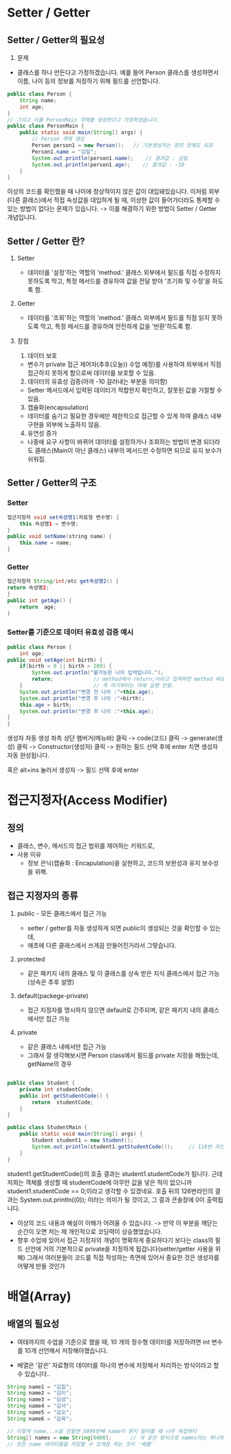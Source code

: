 # Setter / Getter
## Setter / Getter의 필요성
1. 문제 
- 클래스를 하나 만든다고 가정하겠습니다. 예를 들어 Person 클래스를 생성하면서
이름, 나이 등의 정보를 저장하기 위해 필드를 선언합니다.
```java
public class Person {
    String name;
    int age;
}
// 그리고 이를 PersonMain 객체를 생성한다고 가정하겠습니다.
public class PersonMain {
    public static void main(String[] args) {
        // Person 객체 생성
        Person person1 = new Person();   // 기본생성자는 정의 안해도 되죠
        Person1.name = "김일";
        System.out.println(person1.name);    // 결과값 : 김일
        System.out.println(person1.age);    // 결과값 : -10
    }
}
```
이상의 코드를 확인했을 때 나이에 정상적이지 않은 값이 대입돼있습니다. 이처럼
외부(다른 클래스)에서 적접 속성값을 대입하게 될 때, 이상한 값이 들어가더라도
통제할 수 있는 방법이 없다는 문제가 있습니다.
    -> 이를 해결하기 위한 방법이 Setter / Getter 개념입니다.

## Setter / Getter 란?
1. Setter
    - 데이터를 '설정'하는 역할의 'method.' 클래스 외부에서 필드를 직접
    수정하지 못하도록 막고, 특정 메서드를 경유하여 값을 전달 받아 '초기화 및 수정'을 하도록 함.
2. Getter
    - 데이터를 '조회'하는 역할의 'method.' 클래스 외부에서 필드를 직점
   읽지 못하도록 막고, 특정 메서드를 경유하여 안전하게 값을 '반환'하도록 함.

3. 장점
    1. 데이터 보호
   - 변수가 private 접근 제어자(추후(오늘)) 수업 예정)를 사용하여 외부에서
    직점 접근하지 못하게 함으로써 데이터를 보호할 수 있음.
   2. 데이터의 유효성 검증(아까 -10 걸러내는 부분을 의미함)
   - Setter 메서드에서 입력된 데이터가 적합한지 확인하고, 잘못된 값을
    거절할 수 있음.
    3. 캡슐화(encapsulation)
   - 데이터를 숨기고 필요한 경우에만 제한적으로 접근할 수 있게 하여
   클래스 내부 구현을 외부에 노출하지 않음.
   4. 유연성 증가
   - 나중에 요구 사항이 바뀌어 데이터를 설정하거나 조회하는 방법이 변경
   되더라도 클래스(Main이 아닌 클래스) 내부의 메서드만 수정하면 되므로
    유지 보수가 쉬워짐.
## Setter / Getter의 구조
### Setter

```java
접근지정자 void set속성명1(자료형 변수명) {
    this.속성명1 = 변수명;
}
public void setName(string name) {
    this.name = name;
}
```

### Getter

```java
접근지정자 String/int/etc get속성명2() {
return 속성명2;
}
public int getAge() {
    return  age;
}
```

### Setter를 기준으로 데이터 유효성 검증 예시
```java
public class Person {
    int age;
public void setAge(int birth) {
    if(birth < 0 || birth > 200) {
        System.out.println("불가능한 나이 입력입니다.");
        return;             // method에서 return;이라고 입력하면 method 바로 종료된.
    }                       // 즉 여기부터는 아예 실행 안됨.
    System.out.println("변경 전 나이 :"+this.age);
    System.out.println("변경 후 나이 :"+birth);
    this.age = birth;
    System.out.println("변경 후 나이 :"+this.age);
} 
}
```

생성자 자동 생성
좌측 상단 햄버거(메뉴바) 클릭 -> code(코드) 클릭 -> generate(생성) 클릭
-> Constructor(생성자) 클릭 -> 원하는 필드 선택 후에 enter 치면 생성자 자동 완성됩니다.

혹은
alt+ins 눌러서 생성자 -> 필드 선택 후에  enter

# 접근지정자(Access Modifier)
## 정의
- 클래스, 변수, 메서드의 접근 범위를 제어하는 키워드로,
- 사용 이유
    - 정보 은닉(캡슐화 : Encapulation)을 실현하고, 코드의 보완성과 유지 보수성을 위해.
## 접근 지정자의 종류
1. public - 모든 클래스에서 접근 가능
    - setter / getter를 자동 생성하게 되면 public이 생성되는 것을 확인할 수 있는데,
    - 애초에 다른 클래스에서 쓰게끔 만들어진거라서 그렇습니다.

2. protected
    - 같은 패키지 내의 클래스 및 이 클래스를 상속 받은 지식 클래스에서 접근 가능(상속은 추후 설명)
3. default(packege-private)
    - 접근 지정자를 명시하지 않으면 default로 간주되며, 같은 패키지 내의 클래스에서만 접근 가능

4. private
    - 같은 클래스 내에서만 접근 가능
    - 그래서 잘 생각해보시면 Person class에서 필드를 private 지정을 해뒀는데, getName의 경우
```java

public class Student {
    private int studentCode;
    public int getStudentCode() {
        return  studentCode;
    }
}

public class StudentMain {
    public static void main(String[] args) {
        Student student1 = new Student();
        System.out.println(student1.getStudentCode());     // 118번 라인을 실행하세요. -> studentCode가 리턴
    }
}

```
student1.getStudentCode()의 호출 결과는 student1.studentCode가 됩니다. 근데 저희는
객체를 생성할 때 studentCode에 아무런 값을 넣은 적이 없으니까
student1.studentCode == 0;이라고 생각할 수 있겠네요.
호출 뒤의 126번라인의 결과는 System.out.println((0)); 이라는 의미가 될 것이고,
그 결과 콘솔창에 0이 출력됩니다.

- 이상의 코드 내용과 해설이 이해가 어려울 수 있습니다. -> 만약 이 부분을 깨닫는 순간이 오면 저는 제 개인적으로
    코딩력이 상승했었습니다.
- 향후 수업에 있어서 접근 지정자의 개념이 명확하게 중요하다기 보다는
class의 필드 선언에 거의 기본적으로 private을 지정하게 됩겁니다(setter/getter 사용을 위해)
그래서 여러분들이 코드를 직접 작성하는 측면에 있어서 중요한 것은
생성자를 어떻게 만들 것인가

# 배열(Array)

## 배열의 필요성
- 여태까지의 수업을 기준으로 했을 때, 10 개의 정수형 데이터를 저장하려면 int 변수를 10개
선언해서 저장해야했습니다.

- 배열은 '같은' 자료형의 데이터를 하나의 변수에 저장해서 처리하는 방식이라고 할 수 있습니다..

```java
String name1 = "김일";
String name2 = "김이";
String name3 = "김삼";
String name4 = "김사";
String name5 = "김오";
String name6 = "김육";

// 이렇게 name...n을 만들면 5899번째 name이 뭔지 알아볼 때 너무 복잡하다
String[] names = new String[6000];      // 과 같은 방식으로 names라는 하나의 변수 내에
// 모든 name 데이터들을 저장할 수 있게끔 하는 것이 '배열'
```


                                                                                                                                                                                                                                                                                                                                                                                                                                                                                                                                                                                                                                                                                                                                                                                                                                                                                                                                                                                                                                                                                                                                                                                                                                                                                                                                                                                                                                                                                                                                                                                                                                                                                                                                                                                                                                                                       